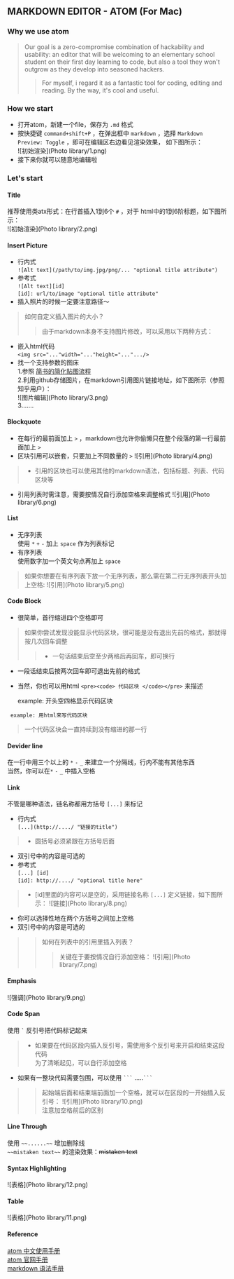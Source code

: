 ## MARKDOWN EDITOR - ATOM (For Mac)
### Why we use atom
>Our goal is a zero-compromise combination of hackability and
usability: an editor that will be welcoming to an elementary school
student on their first day learning to code, but also a tool
they won't outgrow as they develop into seasoned hackers.
>>For myself, i regard it as a fantastic tool for coding,
editing and reading. By the way, it's cool and useful.

### How we start
* 打开atom，新建一个file，保存为 `.md` 格式
* 按快捷键 `command+shift+P` ，在弹出框中 `markdown` ，选择 `Markdown Preview: Toggle` ，即可在编辑区右边看见渲染效果，
如下图所示：  
![初始渲染](Photo library/1.png)
* 接下来你就可以随意地编辑啦

### Let's start
#### Title
推荐使用类atx形式：在行首插入1到6个 `#` ，对于
html中的1到6阶标题，如下图所示：  
![初始渲染](Photo library/2.png)  
#### Insert Picture
* 行内式  
`![Alt text](/path/to/img.jpg/png/... "optional title attribute")`
* 参考式  
`![Alt text][id]`  
`[id]: url/to/image "optional title attribute"`
* 插入照片的时候一定要注意路径～
>如何自定义插入图片的大小？  
>>由于markdown本身不支持图片修改，可以采用以下两种方式：
 * 嵌入html代码  
`<img src="..."width="..."height="...".../>`  
 * 找一个支持参数的图床  
1.参照 [简书的简化贴图流程](http://www.jianshu.com/p/7bd4e6ed99be)  
2.利用github存储图片，在markdown引用图片链接地址，如下图所示（参照知乎用户）：  
![图片编辑](Photo library/3.png)  
3.......  

#### Blockquote
* 在每行的最前面加上 `>` ，markdown也允许你偷懒只在整个段落的第一行最前面加上 `>`
* 区块引用可以嵌套，只要加上不同数量的 `>`
![引用](Photo library/4.png)

>* 引用的区块也可以使用其他的markdown语法，包括标题、列表、代码区块等  
* 引用列表时需注意，需要按情况自行添加空格来调整格式
![引用](Photo library/6.png)

#### List
* 无序列表  
使用 `*` `+` `-` 加上 `space` 作为列表标记
* 有序列表  
使用数字加一个英文句点再加上 `space`

>如果你想要在有序列表下放一个无序列表，那么需在第二行无序列表开头加上空格:
![引用](Photo library/5.png)


#### Code Block
* 很简单，首行缩进四个空格即可  
>如果你尝试发现没能显示代码区块，很可能是没有退出先前的格式，那就得按几次回车调整  
>>* 一句话结束后空至少两格后再回车，即可换行  
 * 一段话结束后按两次回车即可退出先前的格式
* 当然，你也可以用html `<pre><code> 代码区块 </code></pre>` 来描述  


    example: 开头空四格显示代码区块
<pre><code> example: 用html来写代码区块 </code></pre>  
>一个代码区块会一直持续到没有缩进的那一行

#### Devider line
在一行中用三个以上的 `*` `-` `_` 来建立一个分隔线，行内不能有其他东西  
当然，你可以在`*` `-` `_` 中插入空格  
#### Link
不管是哪种语法，链名称都用方括号 `[...]` 来标记
* 行内式  
`[...](http://..../ "链接的title")`
>* 圆括号必须紧跟在方括号后面
 * 双引号中的内容是可选的
* 参考式  
`[...] [id]`  
`[id]: http://..../ "optional title here"`  
>* [id]里面的内容可以是空的，采用链接名称 `[...]` 定义链接，如下图所示：
![链接](Photo library/8.png)  
 * 你可以选择性地在两个方括号之间加上空格
 * 双引号中的内容是可选的
>>如何在列表中的引用里插入列表？  
>>>关键在于要按情况自行添加空格：
![引用](Photo library/7.png)

#### Emphasis
![强调](Photo library/9.png)
#### Code Span
使用 `` ` `` 反引号把代码标记起来
>* 如果要在代码区段内插入反引号，需使用多个反引号来开启和结束这段代码  
为了清晰起见，可以自行添加空格
* 如果有一整块代码需要包围，可以使用 ` ``` ` .....` ``` `

>>起始端后面和结束端前面加一个空格，就可以在区段的一开始插入反引号：
![引用](Photo library/10.png)  
注意加空格前后的区别

#### Line Through
使用 `~~......~~` 增加删除线  
`~~mistaken text~~` 的渲染效果：~~mistaken text~~
#### Syntax Highlighting
![表格](Photo library/12.png)
#### Table
![表格](Photo library/11.png)
#### Reference
[atom 中文使用手册](https://atom-china.org/t/atom/62)  
[atom 官网手册](https://atom.io/docs/)  
[markdown 语法手册](http://wowubuntu.com/markdown/index.html)
